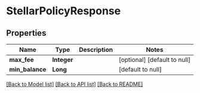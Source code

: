 # StellarPolicyResponse

## Properties

| Name            | Type        | Description | Notes                        |
| --------------- | ----------- | ----------- | ---------------------------- |
| **max_fee**     | **Integer** |             | [optional] [default to null] |
| **min_balance** | **Long**    |             | [default to null]            |

[[Back to Model list]](../README.md#documentation-for-models) [[Back to API list]](../README.md#documentation-for-api-endpoints) [[Back to README]](../README.md)
